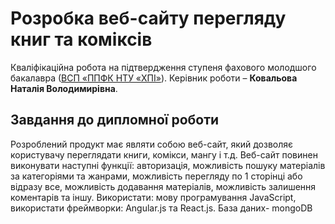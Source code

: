 # Розробка веб-сайту перегляду книг та коміксів
Кваліфікаційна робота на підтвердження ступеня фахового молодшого
бакалавра ([ВСП «ППФК НТУ «ХПІ»](http://polytechnic.poltava.ua)).
Керівник роботи – **Ковальова Наталія Володимирівна**.
## Завдання до дипломної роботи
Розроблений продукт має являти собою веб-сайт, який дозволяє користувачу переглядати книги, комікси, мангу і т.д. Веб-сайт повинен виконувати наступні функції: авторизація, можливість пошуку матеріалів за категоріями та жанрами, можливість перегляду по 1 сторінці або відразу все, можливість додавання матеріалів, можливість залишення коментарів та іншу. Використати: мову програмування JavaScript, використати фреймворки: Angular.js  та React.js. База даних- mongoDB